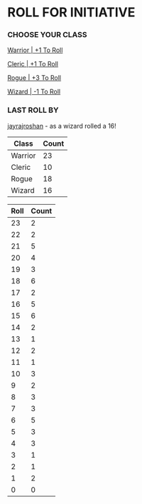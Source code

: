 # ROLL FOR INITIATIVE
### CHOOSE YOUR CLASS

[Warrior | +1 To Roll](https://github.com/benjaminsampica/benjaminsampica/issues/new?title=roll%7Cwarrior&body=Just+click+%27Submit+new+issue%27.)

[Cleric | +1 To Roll](https://github.com/benjaminsampica/benjaminsampica/issues/new?title=roll%7Ccleric&body=Just+click+%27Submit+new+issue%27.)

[Rogue | +3 To Roll](https://github.com/benjaminsampica/benjaminsampica/issues/new?title=roll%7Crogue&body=Just+click+%27Submit+new+issue%27.)

[Wizard | -1 To Roll](https://github.com/benjaminsampica/benjaminsampica/issues/new?title=roll%7Cwizard&body=Just+click+%27Submit+new+issue%27.)
### LAST ROLL BY
[jayrajroshan](https://www.github.com/jayrajroshan) - as a wizard rolled a 16!

|Class|Count|
|-|-|
|Warrior|23|
|Cleric|10|
|Rogue|18|
|Wizard|16|

|Roll|Count|
|-|-|
|23|2
|22|2
|21|5
|20|4
|19|3
|18|6
|17|2
|16|5
|15|6
|14|2
|13|1
|12|2
|11|1
|10|3
|9|2
|8|3
|7|3
|6|5
|5|3
|4|3
|3|1
|2|1
|1|2
|0|0
